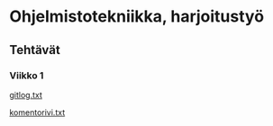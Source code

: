 # Ohjelmistotekniikka, harjoitustyö

## Tehtävät

### Viikko 1

[gitlog.txt](/laskarit/viikko1/gitlog.txt)

[komentorivi.txt](/laskarit/viikko1/komentorivi.txt)
